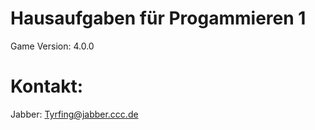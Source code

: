 Hausaufgaben für Progammieren 1
===============================
Game Version: 4.0.0

Kontakt:
========
Jabber: Tyrfing@jabber.ccc.de
